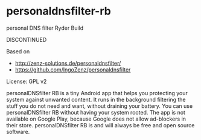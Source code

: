 # personaldnsfilter-rb
personal DNS filter Ryder Build

DISCONTINUED

Based on
- http://zenz-solutions.de/personaldnsfilter/
- https://github.com/IngoZenz/personaldnsfilter

License: GPL v2


personalDNSfilter RB is a tiny Android app that helps you protecting your system against unwanted content. It runs in the background filtering the stuff you do not need and want, without draining your battery. You can use personalDNSfilter RB without having your system rooted. The app is not available on Google Play, because Google does not allow ad-blockers in their store. personalDNSfilter RB is and will always be free and open source software.

